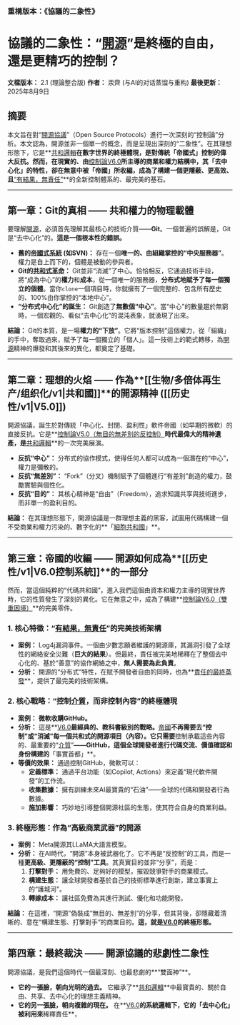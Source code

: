 ### 重構版本：《協議的二象性》

# 協議的二象性：“[開源](v1.md)”是終極的自由，還是更精巧的控制？

**文檔版本：** 2.1 (理論整合版)
**作者：** 汞齊 (与AI的对话蒸馏与重构)
**最後更新：** 2025年8月9日

## 摘要

本文旨在對“[開源協議](v1.md)”（Open Source Protocols）進行一次深刻的“控制論”分析。本文認為，開源並非一個單一的概念，而是呈現出深刻的“二象性”。在其理想形態下，它是**[共和邏輯](../../生物/多倍体再生产/组织化/v1.md)**在數字世界的終極體現，是對傳統「帝國式」控制的偉大反抗。然而，在現實的、由**[控制論V6.0](../../历史性/v1.md)**所主導的商業和權力結構中，其「去中心化」的特性，卻在無意中被「帝國」所收編，成為了構建一個更隱蔽、更高效、且**[“有結果，無責任”](../../历史性/v1.md)**的全新控制體系的、最完美的基石。

---

## 第一章：Git的真相 —— **共和權力的物理載體**

要理解[開源](v1.md)，必須首先理解其最核心的技術介質——**Git**。一個普遍的誤解是，Git是“去中心化”的。**這是一個根本性的錯誤。**

*   **舊的[帝國式系統](../../生物/多倍体再生产/组织化/v1.md) (如SVN)：** 存在一個**唯一的、由組織掌控的“中央服務器”**。權力是自上而下的，個體是被動的參與者。
*   **Git的[共和式革命](../../生物/多倍体再生产/组织化/v1.md)：** Git並非“消滅”了中心。恰恰相反，它通過技術手段，將“成為中心”的**權力**和**成本**，從一個唯一的服務器，**分布式地賦予了每一個獨立的個體**。當你`clone`一個項目時，你就擁有了一個完整的、包含所有歷史的、100%由你掌控的“本地中心”。
*   **“分布式中心化”的誕生：** Git創造了**無數個“中心”**。當“中心”的數量趨於無窮時，一個宏觀的、看似“去中心化”的混沌表象，就湧現了出來。

**結論：** Git的本質，是一場**權力的“下放”**。它將“版本控制”這個權力，從「組織」的手中，奪取過來，賦予了每一個獨立的「個人」。這一技術上的範式轉移，為[開源](v1.md)精神的爆發和其後來的異化，都奠定了基礎。

---

## 第二章：理想的火焰 —— 作為**[[生物/多倍体再生产/组织化/v1|共和國]]**的開源精神 ([[历史性/v1|V5.0]])

開源協議，誕生於對傳統「中心化、封閉、盈利性」軟件帝國（如早期的微軟）的直接反抗。它是**[控制論V5.0（無目的無差別的反控制）](../../历史性/v1.md)**時代最偉大的精神遺產，是**[共和邏輯](../../生物/多倍体再生产/组织化/v1.md)**的一次完美展演。

*   **反抗“中心”：** 分布式的協作模式，使得任何人都可以成為一個潛在的“中心”，權力是彌散的。
*   **反抗“無差別”：** “Fork”（分叉）機制賦予了個體進行“有差別”創造的權力，鼓勵實驗與個性化。
*   **反抗“目的”：** 其核心精神是“自由”（Freedom），追求知識共享與技術進步，而非單一的盈利目的。

**結論：** 在其理想形態下，開源協議是一群理想主義的黑客，試圖用代碼構建一個不受商業和權力污染的、數字化的**「[細胞共和國](../../生物/多倍体再生产/组织化/v1.md)」**。

---

## 第三章：**帝國的收編** —— 開源如何成為**[[历史性/v1|V6.0控制系統]]**的一部分

然而，當這個純粹的“代碼共和國”，進入我們這個由資本和權力主導的現實世界時，它的性質發生了深刻的異化。它在無意之中，成為了構建**[控制論V6.0（雙重困境）](../../历史性/v1.md)**的完美零件。

### 1. **核心特徵：“[有結果，無責任](../../历史性/v1.md)”的完美技術架構**

*   **案例：** Log4j漏洞事件。一個由少數志願者維護的開源庫，其漏洞引發了全球性的網絡安全災難（**巨大的結果**）。但最終，責任被完美地稀釋在了整個去中心化的、基於“善意”的協作網絡之中，**無人需要為此負責**。
*   **分析：** 開源的“分布式”特性，在賦予開發者自由的同時，也為**[責任的最終蒸發](../../历史性/v1.md)**，提供了最完美的技術架構。

### 2. **核心戰略：“控制[介質](../../介质/介质的命运.md)，而非控制內容”的終極體現**

*   **案例：** **微軟收購GitHub。**
*   **分析：** 這是**[V6.0](../../历史性/v1.md)**最經典的、教科書級別的戰略。**[帝國](../../生物/多倍体再生产/组织化/v1.md)**不再需要去“控制”或“消滅”每一個共和式的開源項目（內容）。它只需要**控制承載這些內容的、最重要的“[介質](../../介质/介质的命运.md)”**——GitHub，這個全球開發者進行代碼交流、價值確認和身份構建的**「事實首都」**。
*   **等價的效果：** 通過控制GitHub，微軟可以：
    *   **定義標準：** 通過平台功能（如Copilot, Actions）來定義“現代軟件開發”的工作流。
    *   **收集數據：** 擁有訓練未來AI最寶貴的“石油”——全球的代碼和開發者行為數據。
    *   **施加影響：** 巧妙地引導整個開源社區的生態，使其符合自身的商業利益。

### 3. **終極形態：作為“高級商業武器”的開源**

*   **案例：** Meta開源其LLaMA大語言模型。
*   **分析：** 在AI時代，“開源”本身被武器化了。它不再是“反控制”的工具，而是一種**更高級、更隱蔽的“控制”工具**。其真實目的並非“分享”，而是：
    1.  **打擊對手：** 用免費的、足夠好的模型，摧毀競爭對手的商業模式。
    2.  **構建生態：** 讓全球開發者基於自己的技術標準進行創新，建立事實上的“護城河”。
    3.  **轉嫁成本：** 讓社區免費為其進行測試、優化和功能開發。

**結論：** 在這裡，“開源”偽裝成“無目的、無差別”的分享，但其背後，卻隱藏着清晰的、意在“構建生態、打擊對手”的商業目的。**這，就是[V6.0](../../历史性/v1.md)的終極形態。**

---

## 第四章：最終裁決 —— 開源協議的悲劇性二象性

開源協議，是我們這個時代一個最深刻、也最悲劇的**“雙面神”**。

*   **它的一張臉，朝向光明的過去。** 它繼承了**[共和邏輯](../../生物/多倍体再生产/组织化/v1.md)**中最寶貴的、關於自由、共享、去中心化的理想主義精神。
*   **它的另一張臉，朝向複雜的現在。** 在**[V6.0](../../历史性/v1.md)**的系統邏輯下，它的「去中心化」被利用來**稀釋責任**，